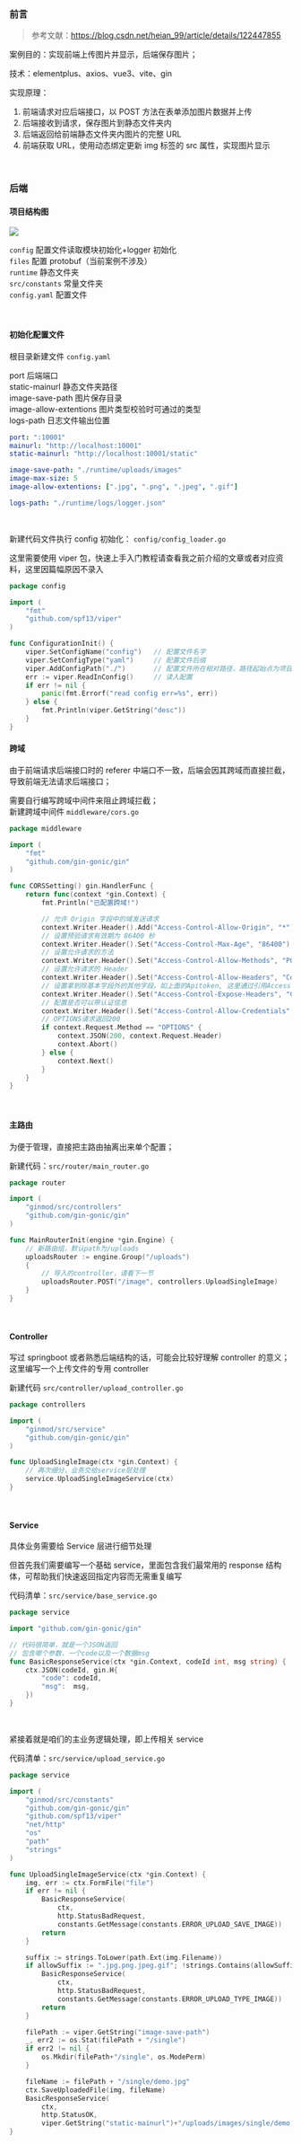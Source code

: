 ### 前言

> 参考文献：https://blog.csdn.net/heian_99/article/details/122447855

案例目的：实现前端上传图片并显示，后端保存图片；

技术：elementplus、axios、vue3、vite、gin

实现原理：

1. 前端请求对应后端接口，以 POST 方法在表单添加图片数据并上传
2. 后端接收到请求，保存图片到静态文件夹内
3. 后端返回给前端静态文件夹内图片的完整 URL
4. 前端获取 URL，使用动态绑定更新 img 标签的 src 属性，实现图片显示

<br>

### 后端

#### 项目结构图

![](../../img/go/prj/p1/p1-1.png)

`config` 配置文件读取模块初始化+logger 初始化  
`files` 配置 protobuf（当前案例不涉及）  
`runtime` 静态文件夹  
`src/constants` 常量文件夹  
`config.yaml` 配置文件

<br>

#### 初始化配置文件

根目录新建文件 `config.yaml`

port 后端端口  
static-mainurl 静态文件夹路径  
image-save-path 图片保存目录  
image-allow-extentions 图片类型校验时可通过的类型  
logs-path 日志文件输出位置

```yaml
port: ":10001"
mainurl: "http://localhost:10001"
static-mainurl: "http://localhost:10001/static"

image-save-path: "./runtime/uploads/images"
image-max-size: 5
image-allow-extentions: [".jpg", ".png", ".jpeg", ".gif"]

logs-path: "./runtime/logs/logger.json"
```

<br>

新建代码文件执行 config 初始化： `config/config_loader.go`

这里需要使用 viper 包，快速上手入门教程请查看我之前介绍的文章或者对应资料，这里因篇幅原因不录入

```go
package config

import (
	"fmt"
	"github.com/spf13/viper"
)

func ConfigurationInit() {
	viper.SetConfigName("config")	// 配置文件名字
	viper.SetConfigType("yaml")		// 配置文件后缀
	viper.AddConfigPath("./")		// 配置文件所在相对路径，路径起始点为项目根目录
	err := viper.ReadInConfig()		// 读入配置
	if err != nil {
		panic(fmt.Errorf("read config err=%s", err))
	} else {
		fmt.Println(viper.GetString("desc"))
	}
}
```

#### 跨域

由于前端请求后端接口时的 referer 中端口不一致，后端会因其跨域而直接拦截，导致前端无法请求后端接口；

需要自行编写跨域中间件来阻止跨域拦截；  
新建跨域中间件 `middleware/cors.go`

```go
package middleware

import (
	"fmt"
	"github.com/gin-gonic/gin"
)

func CORSSetting() gin.HandlerFunc {
	return func(context *gin.Context) {
		fmt.Println("已配置跨域!")

		// 允许 Origin 字段中的域发送请求
		context.Writer.Header().Add("Access-Control-Allow-Origin", "*")
		// 设置预验请求有效期为 86400 秒
		context.Writer.Header().Set("Access-Control-Max-Age", "86400")
		// 设置允许请求的方法
		context.Writer.Header().Set("Access-Control-Allow-Methods", "POST, GET, OPTIONS, PUT, DELETE, UPDATE, PATCH")
		// 设置允许请求的 Header
		context.Writer.Header().Set("Access-Control-Allow-Headers", "Content-Type, Content-Length, Referer, User-Agent")
		// 设置拿到除基本字段外的其他字段，如上面的Apitoken, 这里通过引用Access-Control-Expose-Headers，进行配置，效果是一样的。
		context.Writer.Header().Set("Access-Control-Expose-Headers", "Content-Length, Access-Control-Allow-Headers")
		// 配置是否可以带认证信息
		context.Writer.Header().Set("Access-Control-Allow-Credentials", "true")
		// OPTIONS请求返回200
		if context.Request.Method == "OPTIONS" {
			context.JSON(200, context.Request.Header)
			context.Abort()
		} else {
			context.Next()
		}
	}
}
```

<br>

#### 主路由

为便于管理，直接把主路由抽离出来单个配置；

新建代码：`src/router/main_router.go`

```go
package router

import (
	"ginmod/src/controllers"
	"github.com/gin-gonic/gin"
)

func MainRouterInit(engine *gin.Engine) {
    // 新路由组，默认path为/uploads
	uploadsRouter := engine.Group("/uploads")
	{
        // 导入的controller，请看下一节
		uploadsRouter.POST("/image", controllers.UploadSingleImage)
	}
}
```

<br>

#### Controller

写过 springboot 或者熟悉后端结构的话，可能会比较好理解 controller 的意义；  
这里编写一个上传文件的专用 controller

新建代码 `src/controller/upload_controller.go`

```go
package controllers

import (
	"ginmod/src/service"
	"github.com/gin-gonic/gin"
)

func UploadSingleImage(ctx *gin.Context) {
    // 再次细分，业务交给service层处理
	service.UploadSingleImageService(ctx)
}
```

<br>

#### Service

具体业务需要给 Service 层进行细节处理

但首先我们需要编写一个基础 service，里面包含我们最常用的 response 结构体，可帮助我们快速返回指定内容而无需重复编写

代码清单：`src/service/base_service.go`

```go
package service

import "github.com/gin-gonic/gin"

// 代码很简单，就是一个JSON返回
// 包含啷个参数，一个code以及一个数据msg
func BasicResponseService(ctx *gin.Context, codeId int, msg string) {
	ctx.JSON(codeId, gin.H{
		"code": codeId,
		"msg":  msg,
	})
}
```

<br>

紧接着就是咱们的主业务逻辑处理，即上传相关 service

代码清单：`src/service/upload_service.go`

```go
package service

import (
	"ginmod/src/constants"
	"github.com/gin-gonic/gin"
	"github.com/spf13/viper"
	"net/http"
	"os"
	"path"
	"strings"
)

func UploadSingleImageService(ctx *gin.Context) {
	img, err := ctx.FormFile("file")
	if err != nil {
		BasicResponseService(
			ctx,
			http.StatusBadRequest,
			constants.GetMessage(constants.ERROR_UPLOAD_SAVE_IMAGE))
		return
	}

	suffix := strings.ToLower(path.Ext(img.Filename))
	if allowSuffix := ".jpg.png.jpeg.gif"; !strings.Contains(allowSuffix, suffix) {
		BasicResponseService(
			ctx,
			http.StatusBadRequest,
			constants.GetMessage(constants.ERROR_UPLOAD_TYPE_IMAGE))
		return
	}

	filePath := viper.GetString("image-save-path")
	_, err2 := os.Stat(filePath + "/single")
	if err2 != nil {
		os.Mkdir(filePath+"/single", os.ModePerm)
	}

	fileName := filePath + "/single/demo.jpg"
	ctx.SaveUploadedFile(img, fileName)
	BasicResponseService(
		ctx,
		http.StatusOK,
		viper.GetString("static-mainurl")+"/uploads/images/single/demo.jpg")
}
```
